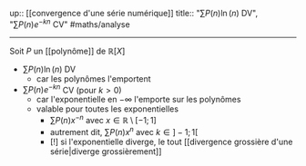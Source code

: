 up:: [[convergence d'une série numérique]]
title:: "$\sum\limits P(n)\ln(n)$ DV", "$\sum\limits P(n)e^{ -kn }$ CV"
#maths/analyse 

---
Soit $P$ un [[polynôme]] de $\mathbb{R}[X]$

 - $\sum\limits P(n)\ln(n)$ DV 
     - car les polynômes l'emportent
 - $\sum\limits P(n)e^{-kn}$ CV (pour $k > 0$)
     - car l'exponentielle en $-\infty$ l'emporte sur les polynômes
     - valable pour toutes les exponentielles
         - $\sum\limits P(n)x^{-n}$ avec $x \in \mathbb{R} \setminus [-1; 1]$
         - autrement dit, $\sum\limits P(n)x^{n}$ avec $k \in ]-1 ; 1[$
         - [!] si l'exponentielle diverge, le tout [[divergence grossière d'une série|diverge grossièrement]]




